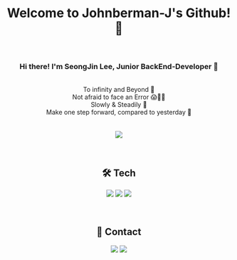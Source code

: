# <div align="center"> Welcome to Johnberman-J's Github! 👋 </div>
<br>

### <div align="center"> Hi there! I'm SeongJin Lee, Junior BackEnd-Developer 🙇 </div>
<br>
<div align="center"> To infinity and Beyond 🚀 </div>
<div align="center"> Not afraid to face an Error 😱🤯🧐 </div>
<div align="center"> Slowly & Steadily 💪 </div>
<div align="center"> Make one step forward, compared to yesterday 🌟 </div>
<br><br>
<div align="center"> <img src="https://github-readme-stats.vercel.app/api?username=Johnberman-J&theme=radical&show_icons=true"/></div>
<br><br>
 
## <div align="center"> 🛠️ Tech </div>
<div align="center">
<img src="https://img.shields.io/badge/Node.js-339933?style=plastic&logo=Node.js&logoColor=black"/>  <img src="https://img.shields.io/badge/JavaScript-F7DF1E?style=plastic&logo=JavaScript&logoColor=black"/>  <img src="https://img.shields.io/badge/MongoDB-47A248?style=plastic&logo=MongoDB&logoColor=black"/>
</div>
<br><br>

## <div align="center"> 📧 Contact </div>
<div align="center"><a href="mailto:babo318@gmail.com"><img src="https://img.shields.io/badge/E--mail-EA4335?style=plastic&logo=Gmail&logoColor=black"/></a> <a href="https://velog.io/@johnberman-j" target="_blank"><img src="https://img.shields.io/badge/Tech--Blog-FF5722?style=plastic&logo=Blogger&logoColor=black"/></a></div>



<!--
**Johnberman-J/johnberman-j** is a ✨ _special_ ✨ repository because its `README.md` (this file) appears on your GitHub profile.

Here are some ideas to get you started:

- 🔭 I’m currently working on ...
- 🌱 I’m currently learning ...
- 👯 I’m looking to collaborate on ...
- 🤔 I’m looking for help with ...
- 💬 Ask me about ...
- 📫 How to reach me: ...
- 😄 Pronouns: ...
- ⚡ Fun fact: ...
-->
